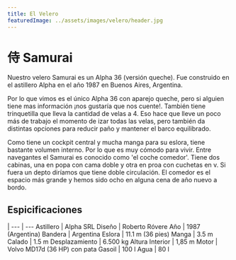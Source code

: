 ```yaml
---
title: El Velero
featuredImage: ../assets/images/velero/header.jpg
---
```


# 侍 Samurai

Nuestro velero Samurai es un Alpha 36 (versión queche). Fue construido
en el astillero Alpha en el año 1987 en Buenos Aires, Argentina. 

Por lo que vimos es el único Alpha 36 con aparejo queche, pero si
alguien tiene mas información ¡nos gustaría que nos cuente!. También tiene
trinquetilla que lleva la cantidad de velas a 4. Eso hace que lleve un
poco más de trabajo el momento de izar todas las velas, pero también da
distintas opciones para reducir paño y mantener el barco equilibrado.

Como tiene un cockpit central y mucha manga para su eslora, tiene
bastante volumen interno. Por lo que es muy cómodo para vivir.
Entre navegantes el Samurai es conocido como 'el coche comedor'. 
Tiene dos cabinas, una en popa con cama doble y otra en proa
con cuchetas en v. Si fuera un depto diríamos que tiene doble circulación.
El comedor es el espacio más grande y hemos sido ocho en alguna cena de año
nuevo a bordo. 

## Espicificaciones

 | 
--- | ---
Astillero | Alpha SRL
Diseño | Roberto Róvere
Año | 1987 (Argentina)
Bandera | Argentina
Eslora | 11.1 m (36 pies)
Manga | 3.5 m
Calado | 1.5 m
Desplazamiento | 6.500 kg
Altura Interior | 1,85 m
Motor | Volvo MD17d (36 HP) con pata
Gasoil | 100 l
Agua | 80 l
